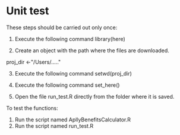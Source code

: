 # Unit test 

These steps should be carried out only once:

1. Execute the following command 
library(here)

2. Create an object with the path where the files are downloaded. 

proj_dir <-"/Users/....."

3. Execute the following command
setwd(proj_dir)

4. Execute the following command
set_here()

4. Open the file run_test.R directly from the folder where it is saved.



To test the functions:

1. Run the script named ApllyBenefitsCalculator.R
2. Run the script named run_test.R
